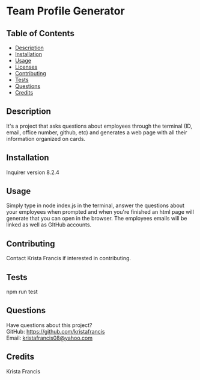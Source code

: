 # Team Profile Generator

## Table of Contents

- [Description](#description)
- [Installation](#installation)
- [Usage](#usage)
- [Licenses](#licenses)
- [Contributing](#contributing)
- [Tests](#tests)
- [Questions](#questions)
- [Credits](#credits)

## Description

It's a project that asks questions about employees through the terminal (ID, email, office number, github, etc) and generates a web page with all their information organized on cards.

## Installation

Inquirer version 8.2.4

## Usage

Simply type in node index.js in the terminal, answer the questions about your employees when prompted and when you're finished an html page will generate that you can open in the browser. The employees emails will be linked as well as GItHub accounts.

## Contributing

Contact Krista Francis if interested in contributing.

## Tests

npm run test

## Questions

Have questions about this project?  
 GitHub: https://github.com/kristafrancis  
 Email: kristafrancis08@yahoo.com

## Credits

Krista Francis
